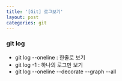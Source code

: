```yaml
---
title: '[Git] 로그보기'
layout: post
categories: git
---
```


### git log
- git log --oneline : 한줄로 보기
- git log -1 : 하나의 로그만 보기
- git log --oneline --decorate --graph --all